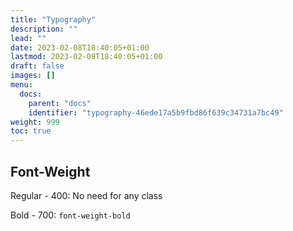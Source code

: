 ```yaml
---
title: "Typography"
description: ""
lead: ""
date: 2023-02-08T18:40:05+01:00
lastmod: 2023-02-08T18:40:05+01:00
draft: false
images: []
menu:
  docs:
    parent: "docs"
    identifier: "typography-46ede17a5b9fbd86f639c34731a7bc49"
weight: 999
toc: true
---
```


## Font-Weight

Regular - 400: No need for any class

Bold - 700: `font-weight-bold`
